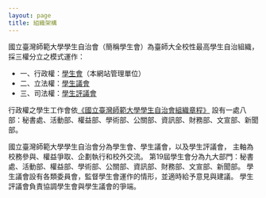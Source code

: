 ```yaml
---
layout: page
title: 組織架構
---
```


國立臺灣師範大學學生自治會（簡稱學生會）為臺師大全校性最高學生自治組織，採三權分立之模式運作：

* 一、行政權：[學生會](https://fb.me/ntnustua)（本網站管理單位）
* 二、立法權：[學生議會](https://fb.me/ntnustudentcongress)
* 三、司法權：[學生評議會](https://fb.me/ntnusj)

行政權之學生工作會依[《國立臺灣師範大學學生自治會組織章程》](http://ppt.cc/3e-8)
設有一處八部：秘書處、活動部、權益部、學術部、公關部、資訊部、財務部、文宣部、新聞部。

國立臺灣師範大學學生自治會分為學生會、學生議會，以及學生評議會，
主軸為校務參與、權益爭取、企劃執行和校外交流。
第19屆學生會分為九大部門：秘書處、活動部、權益部、學術部、公關部、資訊部、財務部、文宣部、新聞部。
學生議會設有各類委員會，監督學生會運作的情形，並適時給予意見與建議。
學生評議會負責協調學生會與學生議會的爭端。

